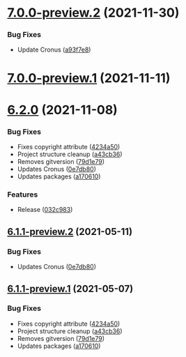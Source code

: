 # [7.0.0-preview.2](https://github.com/Elders/Cronus.AtomicAction.Redis/compare/v7.0.0-preview.1...v7.0.0-preview.2) (2021-11-30)


### Bug Fixes

* Update Cronus ([a93f7e8](https://github.com/Elders/Cronus.AtomicAction.Redis/commit/a93f7e86851ec34b3a4457bbdd0e7383f32cc1a7))

# [7.0.0-preview.1](https://github.com/Elders/Cronus.AtomicAction.Redis/compare/v6.2.0...v7.0.0-preview.1) (2021-11-11)

# [6.2.0](https://github.com/Elders/Cronus.AtomicAction.Redis/compare/v6.1.0...v6.2.0) (2021-11-08)


### Bug Fixes

* Fixes copyright attribute ([4234a50](https://github.com/Elders/Cronus.AtomicAction.Redis/commit/4234a50188ff75cb877f2876474519c10f2b19d4))
* Project structure cleanup ([a43cb36](https://github.com/Elders/Cronus.AtomicAction.Redis/commit/a43cb36fb76b18f165dca06c0a8307d27cf64151))
* Removes gitversion ([79d1e79](https://github.com/Elders/Cronus.AtomicAction.Redis/commit/79d1e793ea1b869dc7f468b14cd099255c8bd4ba))
* Updates Cronus ([0e7db80](https://github.com/Elders/Cronus.AtomicAction.Redis/commit/0e7db8057fe1220584512c4bb19f1c81a85ec5f3))
* Updates packages ([a170610](https://github.com/Elders/Cronus.AtomicAction.Redis/commit/a170610acf17ec67ae586396d564bd864d83b247))


### Features

* Release ([032c983](https://github.com/Elders/Cronus.AtomicAction.Redis/commit/032c983ddab0e6ab715f07d8883cbb6a60a6c0f4))

## [6.1.1-preview.2](https://github.com/Elders/Cronus.AtomicAction.Redis/compare/v6.1.1-preview.1...v6.1.1-preview.2) (2021-05-11)


### Bug Fixes

* Updates Cronus ([0e7db80](https://github.com/Elders/Cronus.AtomicAction.Redis/commit/0e7db8057fe1220584512c4bb19f1c81a85ec5f3))

## [6.1.1-preview.1](https://github.com/Elders/Cronus.AtomicAction.Redis/compare/v6.1.0...v6.1.1-preview.1) (2021-05-07)


### Bug Fixes

* Fixes copyright attribute ([4234a50](https://github.com/Elders/Cronus.AtomicAction.Redis/commit/4234a50188ff75cb877f2876474519c10f2b19d4))
* Project structure cleanup ([a43cb36](https://github.com/Elders/Cronus.AtomicAction.Redis/commit/a43cb36fb76b18f165dca06c0a8307d27cf64151))
* Removes gitversion ([79d1e79](https://github.com/Elders/Cronus.AtomicAction.Redis/commit/79d1e793ea1b869dc7f468b14cd099255c8bd4ba))
* Updates packages ([a170610](https://github.com/Elders/Cronus.AtomicAction.Redis/commit/a170610acf17ec67ae586396d564bd864d83b247))
